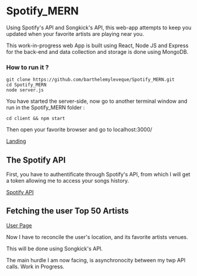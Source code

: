 # Spotify_MERN

Using Spotify's API and Songkick's API, this web-app attempts to keep you updated when your favorite artists are playing near you.

This work-in-progress web App is built using React, Node JS and Express for the back-end and data collection and storage is done using MongoDB.

### How to run it ? 

```
git clone https://github.com/barthelemyleveque/Spotify_MERN.git
cd Spotify_MERN
node server.js
```

You have started the server-side, now go to another terminal window and run in the Spotify_MERN folder :

```
cd client && npm start
```

Then open your favorite browser and go to localhost:3000/

[Landing](https://i.ibb.co/0BF5WrY/Screen-Shot-2019-10-28-at-10-31-45-AM.png)

## The Spotify API

First, you have to authentificate through Spotify's API, from which I will get a token allowing me to access your songs history.

[Spotify API](https://i.ibb.co/441hS94/Screen-Shot-2019-10-28-at-10-32-01-AM.png)

## Fetching the user Top 50 Artists

[User Page](https://i.ibb.co/f4Gf7xJ/Screen-Shot-2019-10-28-at-10-32-20-AM.png)

Now I have to reconcile the user's location, and its favorite artists venues.

This will be done using Songkick's API.

The main hurdle I am now facing, is asynchronocity between my twp API calls. Work in Progress.
